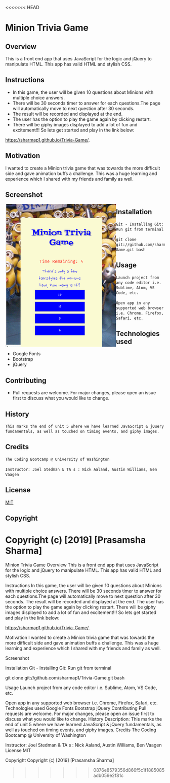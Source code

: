 <<<<<<< HEAD
# Minion Trivia Game
## Overview
This is a front end app that uses JavaScript for the logic and jQuery to manipulate HTML. This app has valid HTML and stylish CSS.

## Instructions
* In this game, the user will be given 10 questions about Minions with multiple choice answers.
* There will be 30 seconds timer to answer for each questions.The page will automatically move to next question after 30 seconds.
* The result will be recorded and displayed at the end.
* The user has the option to play the game again by clicking restart.
* There will be giphy images displayed to add a lot of fun and excitement!!! So lets get started and play in the link below: 

https://sharmap1.github.io/Trivia-Game/.

## Motivation
I wanted to create a Minion trivia game that was towards the more difficult side and gave animation buffs a challenge. This was a huge learning and experience which I shared with my friends and family as well.
 
## Screenshot
<img src="assets/images/screenshot.png" width="350" height="450" align="left"> 

## Installation
```
Git - Installing Git: Run git from terminal

git clone git://github.com/sharmap1/Trivia-Game.git bash

```

## Usage
```
Launch project from any code editor i.e. Sublime, Atom, VS Code, etc.

Open app in any supported web browser i.e. Chrome, Firefox, Safari, etc.
```
## Technologies used
* Google Fonts
* Bootstrap
* jQuery

## Contributing

* Pull requests are welcome. For major changes, please open an issue first 
to discuss what you would like to change.


## History
```
This marks the end of unit 5 where we have learned JavaScript & jQuery 
fundamentals, as well as touched on timing events, and giphy images.
```
## Credits
```
The Coding Bootcamp @ University of Washington

Instructor: Joel Stedman & TA s : Nick Aaland, Austin Williams, Ben Vaagen
```

## License
[MIT](https://choosealicense.com/licenses/mit/)

## Copyright
Copyright (c) [2019] [Prasamsha Sharma]
=======
Minion Trivia Game
Overview
This is a front end app that uses JavaScript for the logic and jQuery to manipulate HTML. This app has valid HTML and stylish CSS.

Instructions
In this game, the user will be given 10 questions about Minions with multiple choice answers.
There will be 30 seconds timer to answer for each questions.The page will automatically move to next question after 30 seconds.
The result will be recorded and displayed at the end.
The user has the option to play the game again by clicking restart.
There will be giphy images displayed to add a lot of fun and excitement!!! So lets get started and play in the link below:

https://sharmap1.github.io/Trivia-Game/.

Motivation
I wanted to create a Minion trivia game that was towards the more difficult side and gave animation buffs a challenge. This was a huge learning and experience which I shared with my friends and family as well.

Screenshot


Installation
Git - Installing Git: Run git from terminal

git clone git://github.com/sharmap1/Trivia-Game.git bash

Usage
Launch project from any code editor i.e. Sublime, Atom, VS Code, etc.

Open app in any supported web browser i.e. Chrome, Firefox, Safari, etc.
Technologies used
Google Fonts
Bootstrap
jQuery
Contributing
Pull requests are welcome. For major changes, please open an issue first to discuss what you would like to change.
History
Description: This marks the end of unit 5 where we have learned JavaScript & jQuery 
fundamentals, as well as touched on timing events, and giphy images.
Credits
The Coding Bootcamp @ University of Washington

Instructor: Joel Stedman & TA s : Nick Aaland, Austin Williams, Ben Vaagen
License
MIT

Copyright
Copyright (c) [2019] [Prasamsha Sharma]
>>>>>>> 0876e8579356d866f5c1f1885085adb059e2f81c
